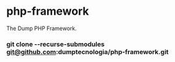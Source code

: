 # php-framework
The Dump PHP Framework.


### git clone --recurse-submodules git@github.com:dumptecnologia/php-framework.git